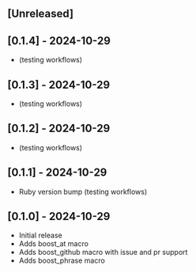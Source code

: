 ## [Unreleased]

## [0.1.4] - 2024-10-29

- (testing workflows)

## [0.1.3] - 2024-10-29

- (testing workflows)

## [0.1.2] - 2024-10-29

- (testing workflows)

## [0.1.1] - 2024-10-29

- Ruby version bump (testing workflows)

## [0.1.0] - 2024-10-29

- Initial release
- Adds boost_at macro
- Adds boost_github macro with issue and pr support
- Adds boost_phrase macro
